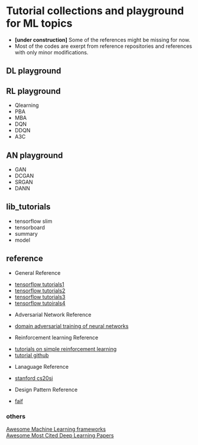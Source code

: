 # Tutorial collections and playground for ML topics
- **[under construction]** Some of the references might be missing for now.
- Most of the codes are exerpt from reference repositories and references with only minor modifications.

## DL playground

## RL playground
- Qlearning
- PBA
- MBA
- DQN
- DDQN
- A3C

## AN playground
- GAN
- DCGAN
- SRGAN
- DANN

## lib_tutorials
- tensorflow slim
- tensorboard
- summary
- model 

## reference
* General Reference
- [tensorflow tutorials1](https://gist.github.com/haje01/202ac276bace4b25dd3f)
- [tensorflow tutorials2](https://github.com/sjchoi86/Tensorflow-101.git)
- [tensorflow tutorials3](https://github.com/tensorflow/models.git)
- [tensorflow tutoirals4](https://github.com/nlintz/TensorFlow-Tutorials.git)

* Adversarial Network Reference
- [domain adversarial training of neural networks](http://jmlr.org/papers/volume17/15-239/15-239.pdf)

* Reinforcement learning Reference
- [tutorials on simple reinforcement learning]("https://medium.com/emergent-future/simple-reinforcement-learning-with-tensorflow-part-0-q-learning-with-tables-and-neural-networks-d195264329d0#.a4om9qjbq")
- [tutorial github]("https://github.com/awjuliani/DeepRL-Agents")

* Lanaguage Reference
- [stanford cs20si](http://web.stanford.edu/class/cs20si/syllabus.html)

* Design Pattern Reference
- [faif](https://github.com/faif/python-patterns)

### others
[Awesome Machine Learning frameworks](https://github.com/josephmisiti/awesome-machine-learning)  
[Awesome Most Cited Deep Learning Papers](https://github.com/terryum/awesome-deep-learning-papers)
